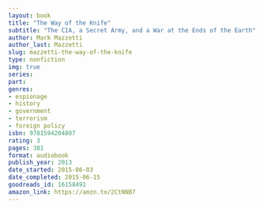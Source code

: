 ```yaml
---
layout: book
title: "The Way of the Knife"
subtitle: "The CIA, a Secret Army, and a War at the Ends of the Earth"
author: Mark Mazzetti
author_last: Mazzetti
slug: mazzetti-the-way-of-the-knife
type: nonfiction
img: true
series: 
part: 
genres:
- espionage
- history
- government
- terrorism
- foreign policy
isbn: 9781594204807
rating: 3
pages: 381
format: audiobook
publish_year: 2013
date_started: 2015-06-03
date_completed: 2015-06-15
goodreads_id: 16158491
amazon_link: https://amzn.to/2CtNNB7
---
```

